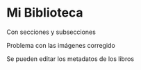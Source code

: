 # Mi Biblioteca

Con secciones y subsecciones 

Problema con las imágenes corregido

Se pueden editar los metadatos de los libros